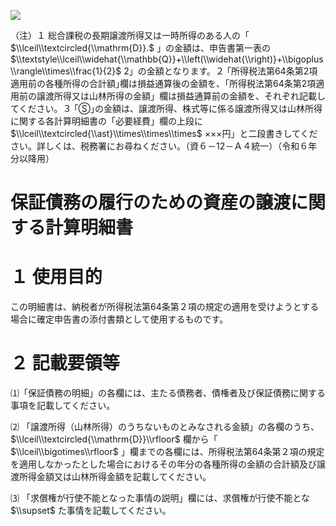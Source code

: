 ![](https://www.nta.go.jp/tmp/062c80c6-6602-4cac-9f08-c31fee4c5c04/images/0b13bab65b2b41f2dbf1c79b3b3a177142c40c0d0a5d0671ac186db72c27e83b.jpg)

（注）１ 総合課税の長期譲渡所得又は一時所得のある人の「 $\\lceil\\textcircled{\\mathrm{D}}.$ 」の金額は、申告書第一表の $\\textstyle\\lceil\\widehat{\\mathbb{Q}}+\\left(\\widehat{\\right)}+\\bigoplus\\rangle\\times\\frac{1}{2}$ 2」の金額となります。２ ｢所得税法第64条第2項適用前の各種所得の合計額｣欄は損益通算後の金額を、「所得税法第64条第2項適用前の譲渡所得又は山林所得の金額」欄は損益通算前の金額を、それぞれ記載してください。３ ｢Ⓢ｣の金額は、譲渡所得、株式等に係る譲渡所得又は山林所得に関する各計算明細書の「必要経費」欄の上段に $\\lceil\\textcircled{\\ast}\\times\\times\\times$ ×××円」と二段書きしてください。詳しくは、税務署にお尋ねください。（資６－12－Ａ４統一）（令和６年分以降用）

# 保証債務の履行のための資産の譲渡に関する計算明細書

# １ 使用目的

この明細書は、納税者が所得税法第64条第２項の規定の適用を受けようとする場合に確定申告書の添付書類として使用するものです。

# ２ 記載要領等

⑴「保証債務の明細」の各欄には、主たる債務者、債権者及び保証債務に関する事項を記載してください。

⑵ 「譲渡所得（山林所得）のうちないものとみなされる金額」の各欄のうち、 $\\lceil\\textcircled{\\mathrm{D}}\\rfloor$ 欄から「 $\\lceil\\bigotimes\\rfloor$ 」欄までの各欄には、所得税法第64条第２項の規定を適用しなかったとした場合におけるその年分の各種所得の金額の合計額及び譲渡所得金額又は山林所得金額を記載してください。

⑶ 「求償権が行使不能となった事情の説明」欄には、求償権が行使不能とな $\\supset$ た事情を記載してください。